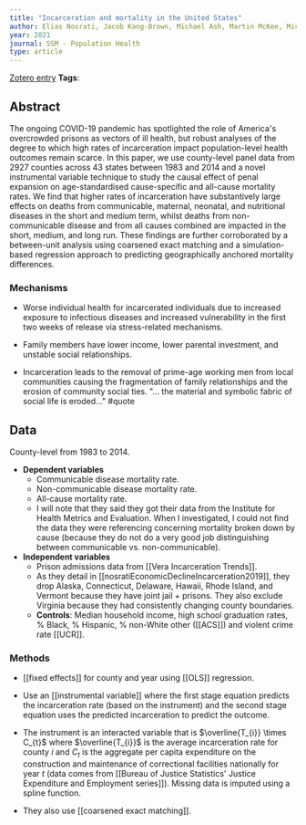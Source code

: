 ```yaml
---
title: "Incarceration and mortality in the United States"
author: Elias Nosrati, Jacob Kang-Brown, Michael Ash, Martin McKee, Michael Marmot, Lawrence P. King
year: 2021
journal: SSM - Population Health
type: article
---
```

[Zotero entry](zotero://select/items/@nosratiIncarcerationMortalityUnited2021)
**Tags**:
## Abstract

The ongoing COVID-19 pandemic has spotlighted the role of America's overcrowded prisons as vectors of ill health, but robust analyses of the degree to which high rates of incarceration impact population-level health outcomes remain scarce. In this paper, we use county-level panel data from 2927 counties across 43 states between 1983 and 2014 and a novel instrumental variable technique to study the causal effect of penal expansion on age-standardised cause-specific and all-cause mortality rates. We find that higher rates of incarceration have substantively large effects on deaths from communicable, maternal, neonatal, and nutritional diseases in the short and medium term, whilst deaths from non-communicable disease and from all causes combined are impacted in the short, medium, and long run. These findings are further corroborated by a between-unit analysis using coarsened exact matching and a simulation-based regression approach to predicting geographically anchored mortality differences.

### Mechanisms

* Worse individual health for incarcerated individuals due to increased exposure to infectious diseases and increased vulnerability in the first two weeks of release via stress-related mechanisms.
  
* Family members have lower income, lower parental investment, and unstable social relationships.
  
* Incarceration leads to the removal of prime-age working men from local communities causing the fragmentation of family relationships and the erosion of community social ties. "... the material and symbolic fabric of social life is eroded..." #quote 

## Data

County-level from 1983 to 2014.

* **Dependent variables**
	* Communicable disease mortality rate.
	* Non-communicable disease mortality rate.
	* All-cause mortality rate.
	* I will note that they said they got their data from the Institute for Health Metrics and Evaluation. When I investigated, I could not find the data they were referencing concerning mortality broken down by cause (because they do not do a very good job distinguishing between communicable vs. non-communicable).
* **Independent variables**
	* Prison admissions data from [[Vera Incarceration Trends]].
	* As they detail in [[nosratiEconomicDeclineIncarceration2019]], they drop Alaska, Connecticut, Delaware, Hawaii, Rhode Island, and Vermont because they have joint jail + prisons. They also exclude Virginia because they had consistently changing county boundaries.
	* **Controls**: Median household income, high school graduation rates, % Black, % Hispanic, % non-White other ([[ACS]]) and violent crime rate [[UCR]].

### Methods

* [[fixed effects]] for county and year using [[OLS]] regression.
  
* Use an [[instrumental variable]] where the first stage equation predicts the incarceration rate (based on the instrument) and the second stage equation uses the predicted incarceration to predict the outcome.
  
* The instrument is an interacted variable that is $\overline{T_{i}} \times C_{t}$ where $\overline{T_{i}}$ is the average incarceration rate for county $i$ and $C_{t}$ is the aggregate per capita expenditure on the construction and maintenance of correctional facilities nationally for year $t$ (data comes from [[Bureau of Justice Statistics' Justice Expenditure and Employment series]]). Missing data is imputed using a spline function.
  
* They also use [[coarsened exact matching]].